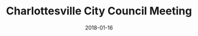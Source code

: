 ---
{
  "title": "Charlottesville City Council Meeting",
  "date": "2018-01-16",
  "tweet_id": "953415936748457984",
  "meetings": [
    "Charlottesville City Council Meeting"
  ],
  "groups": [
    "Charlottesville City Council"
  ]
}
---